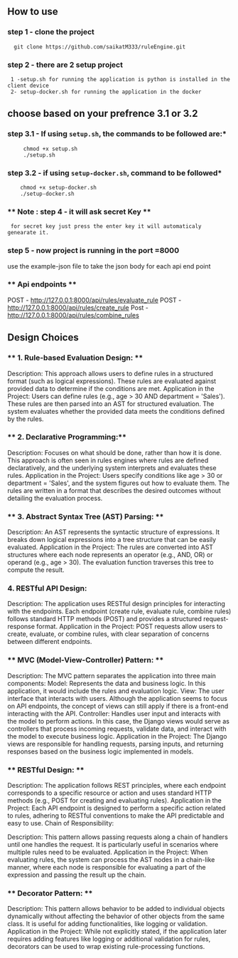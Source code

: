 ## **How to use**
 ### **step 1 - clone the project**
      git clone https://github.com/saikatM333/ruleEngine.git
 ### **step 2 - there are 2 setup project**
     1 -setup.sh for running the application is python is installed in the client device 
     2- setup-docker.sh for running the application in the docker 
 ## choose based on your prefrence 3.1 or 3.2 ##    
 ### **step 3.1 - If using `setup.sh`, the commands to be followed are:***
   
         chmod +x setup.sh
         ./setup.sh
     
  ### **step 3.2 - if using `setup-docker.sh`, command to be followed***
    
        chmod +x setup-docker.sh
        ./setup-docker.sh    
  ### ** Note : step 4 - it will ask secret Key ** ###
     for secret key just press the enter key it will automaticaly genearate it.      
     
### **step 5 - now project is running in the port =8000**
use the example-json file to take the json body for each api end point

### ** Api endpoints **
 POST -  http://127.0.0.1:8000/api/rules/evaluate_rule
 POST - http://127.0.0.1:8000/api/rules/create_rule
 Post - http://127.0.0.1:8000/api/rules/combine_rules


## Design Choices ##

### ** 1. Rule-based Evaluation Design: ** ###
Description: This approach allows users to define rules in a structured format (such as logical expressions). These rules are evaluated against provided data to determine if the conditions are met.
Application in the Project:
Users can define rules (e.g., age > 30 AND department = 'Sales').
These rules are then parsed into an AST for structured evaluation.
The system evaluates whether the provided data meets the conditions defined by the rules.
### ** 2. Declarative Programming:** ###
Description: Focuses on what should be done, rather than how it is done. This approach is often seen in rules engines where rules are defined declaratively, and the underlying system interprets and evaluates these rules.
Application in the Project:
Users specify conditions like age > 30 or department = 'Sales', and the system figures out how to evaluate them.
The rules are written in a format that describes the desired outcomes without detailing the evaluation process.
### ** 3. Abstract Syntax Tree (AST) Parsing: ** ###
Description: An AST represents the syntactic structure of expressions. It breaks down logical expressions into a tree structure that can be easily evaluated.
Application in the Project:
The rules are converted into AST structures where each node represents an operator (e.g., AND, OR) or operand (e.g., age > 30).
The evaluation function traverses this tree to compute the result.
### **4. RESTful API Design:** ###
Description: The application uses RESTful design principles for interacting with the endpoints. Each endpoint (create rule, evaluate rule, combine rules) follows standard HTTP methods (POST) and provides a structured request-response format.
Application in the Project:
POST requests allow users to create, evaluate, or combine rules, with clear separation of concerns between different endpoints.

### ** MVC (Model-View-Controller) Pattern: ** ###

Description: The MVC pattern separates the application into three main components:
Model: Represents the data and business logic. In this application, it would include the rules and evaluation logic.
View: The user interface that interacts with users. Although the application seems to focus on API endpoints, the concept of views can still apply if there is a front-end interacting with the API.
Controller: Handles user input and interacts with the model to perform actions. In this case, the Django views would serve as controllers that process incoming requests, validate data, and interact with the model to execute business logic.
Application in the Project:
The Django views are responsible for handling requests, parsing inputs, and returning responses based on the business logic implemented in models.
### ** RESTful Design: ** ###

Description: The application follows REST principles, where each endpoint corresponds to a specific resource or action and uses standard HTTP methods (e.g., POST for creating and evaluating rules).
Application in the Project:
Each API endpoint is designed to perform a specific action related to rules, adhering to RESTful conventions to make the API predictable and easy to use.
Chain of Responsibility:

Description: This pattern allows passing requests along a chain of handlers until one handles the request. It is particularly useful in scenarios where multiple rules need to be evaluated.
Application in the Project:
When evaluating rules, the system can process the AST nodes in a chain-like manner, where each node is responsible for evaluating a part of the expression and passing the result up the chain.
### ** Decorator Pattern: ** ###

Description: This pattern allows behavior to be added to individual objects dynamically without affecting the behavior of other objects from the same class. It is useful for adding functionalities, like logging or validation.
Application in the Project:
While not explicitly stated, if the application later requires adding features like logging or additional validation for rules, decorators can be used to wrap existing rule-processing functions.
